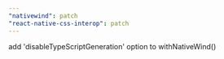 ```yaml
---
"nativewind": patch
"react-native-css-interop": patch
---
```


add 'disableTypeScriptGeneration' option to withNativeWind()
